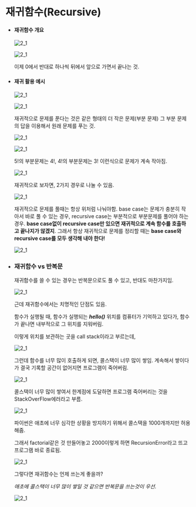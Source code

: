 # 재귀함수(Recursive)

- #### 재귀함수 개요

  ![2_1](./resources/2_1.png)

  ![2_1](./resources/2_2.png)

  이제 0에서 반대로 하나씩 뒤에서 앞으로 가면서 끝나는 것. 



- #### 재귀 활용 예시

  ![2_1](./resources/2_3.png)

  ![2_1](./resources/2_4.png)

  재귀적으로 문제를 푼다는 것은 같은 형태의 더 작은 문제(부분 문제) 그 부분 문제의 답을 이용해서 원래 문제를 푸는 것. 

  ![2_1](./resources/2_5.png)

  ![2_1](./resources/2_6.png)

  5!의 부분문제는 4!, 4!의 부분문제는 3! 이런식으로 문제가 계속 작아짐. 

  ![2_1](./resources/2_7.png)

  재귀적으로 보자면, 2가지 경우로 나눌 수 있음. 

  ![2_1](./resources/2_8.png)

  재귀적으로 문제를 풀때는 항상 위처럼 나눠야함. base case는 문제가 충분히 작아서 바로 풀 수 있는 경우, recursive case는 부분적으로 부분문제를 풀어야 하는 경우. **base case없이 recursive case만 있으면 재귀적으로 계속 함수를 호출하고 끝나지가 않겠지**. 그래서 항상 재귀적으로 문제를 정리할 때는 **base case와 recursive case를 모두 생각해 내야 한다!**

  ![2_1](./resources/2_9.png)

  



- ### 재귀함수 vs 반복문

  재귀함수를 쓸 수 있는 경우는 반복문으로도 풀 수 있고, 반대도 마찬가지임. 

  ![2_1](./resources/2_10.png)

  근데 재귀함수에서는 치명적인 단점도 있음. 

  함수가 실행될 때, 함수가 실행되는 ***hello()*** 위치를 컴퓨터가 기억하고 있다가, 함수가 끝나면 내부적으로 그 위치를 지워버림. 

  이렇게 위치를 보관하는 곳을 call stack이라고 부르는데, 

  ![2_1](./resources/2_11.png)

  그런데 함수를 너무 많이 호출하게 되면, 콜스택이 너무 많이 쌓임. 계속해서 쌓이다가 결국 기록할 공간이 없어지면 프로그램이 죽어버림.

  ![2_1](./resources/2_12.png) 

  콜스택이 너무 많이 쌓여서 한계점에 도달하면 프로그램 죽어버리는 것을 StackOverFlow에러라고 부름. 

  ![2_1](./resources/2_13.png)

  파이썬은 애초에 너무 심각한 상황을 방지하기 위해서 콜스택을 1000개까지만 허용해줌. 

  그래서 factorial같은 것 만들어놓고 2000이렇게 하면 RecursionError라고 뜨고 프로그램 바로 종료됨. 

  ![2_1](./resources/2_14.png)

  그렇다면 재귀함수는 언제 쓰는게 좋을까?

  *애초에 콜스택이 너무 많이 쌓일 것 같으면 반복문을 쓰는것이 우선.*

  ![2_1](./resources/2_15.png) 

  

